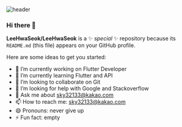 
![header](https://capsule-render.vercel.app/api?type=Cylinder&color=auto&height=300&section=header&text=@fossil___95&fontSize=90)

### Hi there 👋

**LeeHwaSeok/LeeHwaSeok** is a ✨ _special_ ✨ repository because its `README.md` (this file) appears on your GitHub profile.

Here are some ideas to get you started:

- 🔭 I’m currently working on Flutter Developer
- 🌱 I’m currently learning Flutter and API 
- 👯 I’m looking to collaborate on Git
- 🤔 I’m looking for help with Google and Stackoverflow
- 💬 Ask me about sky32133@kakao.com
- 📫 How to reach me: sky32133@kakao.com
- 😄 Pronouns: never give up
- ⚡ Fun fact: empty

